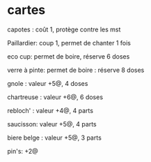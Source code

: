 # cartes

capotes : coût 1, protège contre les mst

‎Paillardier: coup 1, permet de chanter 1 fois

‎eco cup: permet de boire, réserve 6 doses

‎verre à pinte: permet de boire : réserve 8 doses

‎gnole : valeur +5@, 4 doses

‎chartreuse : valeur +6@, 6 doses

‎rebloch' : valeur +4@, 4 parts

‎saucisson: valeur +5@, 4 parts

‎biere belge : valeur +5@, 3 parts

‎pin's: +2@
